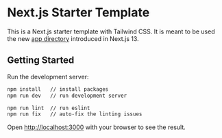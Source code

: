 # Next.js Starter Template

This is a Next.js starter template with Tailwind CSS. It is meant to be used the new [app directory](https://nextjs.org/blog/next-13#new-app-directory-beta) introduced in Next.js 13.

## Getting Started

Run the development server:

```bash
npm install   // install packages
npm run dev   // run development server

npm run lint  // run eslint
npm run fix   // auto-fix the linting issues
```

Open [http://localhost:3000](http://localhost:3000) with your browser to see the result.
